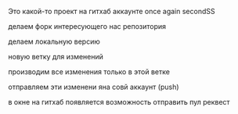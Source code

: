 Это какой-то проект на гитхаб аккаунте
once again
secondSS

делаем форк интересующего нас репозитория

делаем локальную версию

новую ветку для изменений

производим все изменения только в этой ветке

отправляем эти изменени яна совй аккаунт (push)

в окне на гитхаб появляется возможность отправить пул реквест

